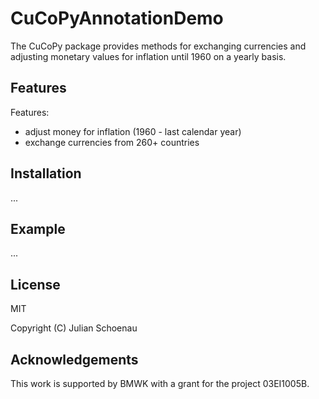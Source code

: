 # CuCoPyAnnotationDemo
The CuCoPy package provides methods for exchanging currencies and adjusting monetary values for inflation until 1960 on a yearly basis.

## Features
Features:
- adjust money for inflation (1960 - last calendar year)
- exchange currencies from 260+ countries

## Installation
...

## Example
...

## License
MIT

Copyright (C) Julian Schoenau

## Acknowledgements
This work is supported by BMWK with a grant for the project 03EI1005B.